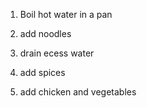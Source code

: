1. Boil hot water in a pan

2. add noodles

3. drain ecess water

4. add spices

5. add chicken and vegetables